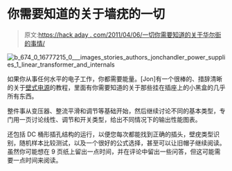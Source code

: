 # 你需要知道的关于墙疣的一切

> 原文:[https://hack aday . com/2011/04/06/一切你需要知道的关于华尔街的事情/](https://hackaday.com/2011/04/06/everything-you-need-to-know-about-wall-warts/)

![](../Images/7ede46ac9c4bcf564001f811fa869dfb.png "b_674_0_16777215_0___images_stories_authors_jonchandler_power_supplies_1_linear_transformer_and_internals")

如果你从事任何水平的电子工作，你都需要能量。[Jon]有一个很棒的、措辞清晰的关于[壁式电源](http://digital-diy.com/General-Electronics/ac-dc-power-supplies-using-wall-warts.html)的教程，里面有你需要知道的关于那些挂在插座上的小黑盒的几乎所有东西。

整件事从变压器、整流平滑和调节等基础开始，然后继续讨论不同的基本类型，专门用一页讨论线性、调节和开关类型，给出不同情况下的输出性能图表。

还包括 DC 桶形插孔结构的运行，以便您每次都能找到正确的插头，壁疣类型识别，随机样本比较测试，以及一个很好的公式选择，甚至可以让旧帽子继续阅读。虽然你可能想在 9 页纸上留出一点时间，并在评论中留出一些问答，但这可能需要一点时间来阅读。